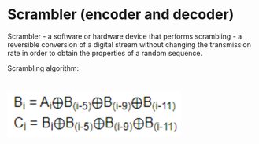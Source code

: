 # Scrambler (encoder and decoder)
Scrambler - a software or hardware device that performs scrambling - a reversible conversion of a digital stream without changing the transmission rate in order to obtain the properties of a random sequence.

Scrambling algorithm:
# ![pic](https://github.com/aK07200/scrambler/blob/main/pic/alg.png)
